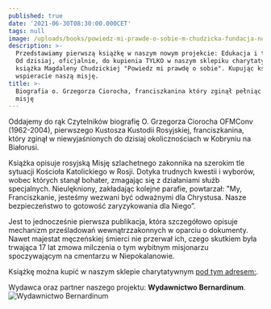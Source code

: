 ```yaml
---
published: true
date: '2021-06-30T08:30:00.000CET'
tags: null
image: /uploads/books/powiedz-mi-prawde-o-sobie-m-chudzicka-fundacja-nowe-teraz.jpg
description: >-
  Przedstawiamy pierwszą książkę w naszym nowym projekcie: Edukacja i tożsamość.
  Od dzisiaj, oficjalnie, do kupienia TYLKO w naszym sklepiku charytatywnym,
  książka Magdaleny Chudzickiej "Powiedz mi prawdę o sobie". Kupując książkę
  wspieracie naszą misję. 
title: >-
  Biografia o. Grzegorza Ciorocha, franciszkanina który zginął pełniąc swoją
  misję
---
```


Oddajemy do rąk Czytelników biografię O. Grzegorza Ciorocha OFMConv (1962-2004), pierwszego Kustosza Kustodii Rosyjskiej, franciszkanina, który zginął w niewyjaśnionych do dzisiaj okolicznościach w Kobryniu na Białorusi.

Książka opisuje rosyjską Misję szlachetnego zakonnika na szerokim tle sytuacji Kościoła Katolickiego w Rosji. Dotyka trudnych kwestii i wyborów, wobec których stanął bohater, zmagając się z działaniami służb specjalnych. Nieulękniony, zakładając kolejne parafie, powtarzał: "My, Franciszkanie, jesteśmy wezwani być odważnymi dla Chrystusa.  Nasze bezpieczeństwo to gotowość zaryzykowania dla Niego”. 

Jest to jednocześnie pierwsza publikacja, która szczegółowo opisuje mechanizm prześladowań wewnątrzzakonnych w oparciu o dokumenty. Nawet majestat męczeńskiej śmierci nie przerwał ich, czego skutkiem była trwająca 17 lat zmowa milczenia o tym wybitnym misjonarzu spoczywającym na cmentarzu w Niepokalanowie.

Książkę można kupić w naszym sklepie charytatywnym [pod tym adresem:](/sklep-charytatywny/ksiazki-pozostale/).

Wydawca oraz partner naszego projektu: **Wydawnictwo Bernardinum**.
![Wydawnictwo Bernardinum](/uploads/logotyp-bernardinum-www.jpg)
